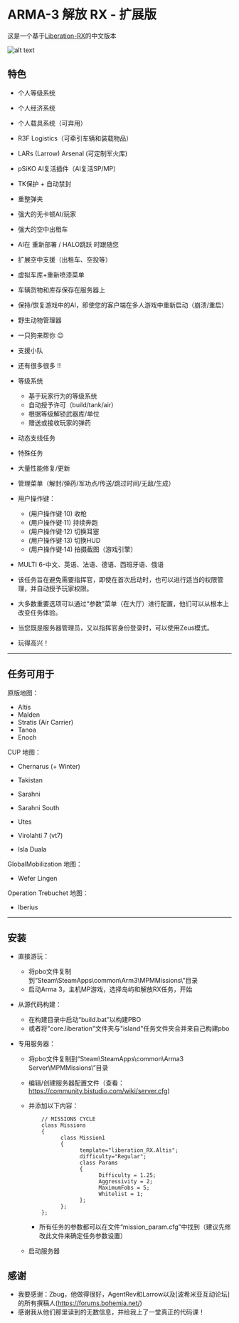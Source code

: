 # ARMA-3 解放 RX - 扩展版

这是一个基于[Liberation-RX](https://github.com/tbox1911/Liberation-RX)的中文版本

![alt text](https://raw.githubusercontent.com/tbox1911/Liberation-RX/master/liberation.png "解放 RX")

## 特色

+ 个人等级系统
+ 个人经济系统
+ 个人载具系统（可弃用）
+ R3F Logistics（可牵引车辆和装载物品）
+ LARs (Larrow) Arsenal (可定制军火库)
+ pSiKO AI复活插件（AI复活SP/MP）
+ TK保护 + 自动禁封
+ 重整弹夹
+ 强大的无卡顿AI/玩家
+ 强大的空中出租车
+ AI在 重新部署 / HALO跳跃 时跟随您
+ 扩展空中支援（出租车、空投等）
+ 虚拟车库+重新喷漆菜单
+ 车辆货物和库存保存在服务器上
+ 保持/恢复游戏中的AI，即使您的客户端在多人游戏中重新启动（崩溃/重启）
+ 野生动物管理器
+ 一只狗来帮你 😉
+ 支援小队
+ 还有很多很多 !!

+ 等级系统
  - 基于玩家行为的等级系统
  - 自动授予许可（build/tank/air）
  - 根据等级解锁武器库/单位
  - 赠送或接收玩家的弹药

+ 动态支线任务
+ 特殊任务
+ 大量性能修复/更新
+ 管理菜单（解封/弹药/军功点/传送/跳过时间/无敌/生成）

+ 用户操作键：
  - (用户操作键·10) 收枪
  - (用户操作键·11) 持续奔跑
  - (用户操作键·12) 切换耳塞
  - (用户操作键·13) 切换HUD
  - (用户操作键·14) 拍摄截图（游戏引擎）
  
+ MULTI 6-中文、英语、法语、德语、西班牙语、俄语

+ 该任务旨在避免需要指挥官，即使在首次启动时，也可以进行适当的权限管理，并自动授予玩家权限。

+ 大多数重要选项可以通过“参数”菜单（在大厅）进行配置，他们可以从根本上改变任务体验。

+ 当您既是服务器管理员，又以指挥官身份登录时，可以使用Zeus模式。

+ 玩得高兴！

----------------------------------------------------------------------------------------------------------------------------------------------------------------------

## 任务可用于

原版地图：
+ Altis
+ Malden
+ Stratis (Air Carrier)
+ Tanoa
+ Enoch

CUP 地图：

+ Chernarus (+ Winter)
+ Takistan
+ Sarahni
+ Sarahni South
+ Utes

+ Virolahti 7 (vt7)
+ Isla Duala

GlobalMobilization 地图：

+ Wefer Lingen

Operation Trebuchet 地图：

+ Iberius

----------------------------------------------------------------------------------------------------------------------------------------------------------------------

## 安装

+ 直接游玩：
  - 将pbo文件复制到“Steam\SteamApps\common\Arm3\MPMMissions\”目录
  - 启动Arma 3，主机MP游戏，选择岛屿和解放RX任务，开始

+ 从源代码构建：
  - 在构建目录中启动“build.bat”以构建PBO
  - 或者将"core.liberation"文件夹与"island"任务文件夹合并来自己构建pbo

+ 专用服务器：
  - 将pbo文件复制到“Steam\SteamApps\common\Arma3 Server\MPMMissions\”目录
  - 编辑/创建服务器配置文件（查看：<https://community.bistudio.com/wiki/server.cfg>)
  - 并添加以下内容：

            // MISSIONS CYCLE
            class Missions
            {
                  class Mission1
                  {
                        template="liberation_RX.Altis";
                        difficulty="Regular";
                        class Params
                        {
                              Difficulty = 1.25;
                              Aggressivity = 2;
                              MaximumFobs = 5;
                              Whitelist = 1;
                        };
                  };
            };

      + 所有任务的参数都可以在文件“mission_param.cfg”中找到（建议先修改此文件来确定任务参数设置）

   - 启动服务器

## 感谢
   - 我要感谢：Zbug，他做得很好，AgentRev和Larrow以及[波希米亚互动论坛]的所有撰稿人(https://forums.bohemia.net/)
   - 感谢我从他们那里读到的无数信息，并给我上了一堂真正的代码课！
